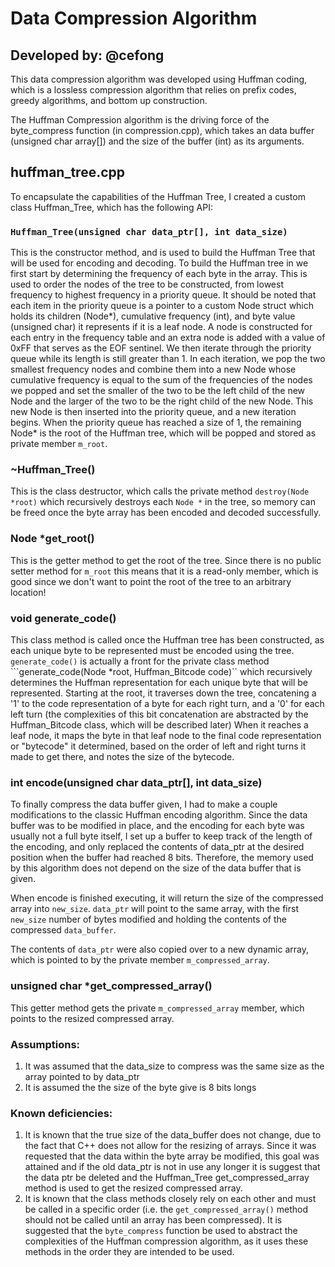 # Data Compression Algorithm
## Developed by: @cefong

This data compression algorithm was developed using Huffman coding, which is a lossless compression algorithm that relies on prefix codes, greedy algorithms, and bottom up construction.

The Huffman Compression algorithm is the driving force of the byte_compress function (in compression.cpp), which takes an data buffer (unsigned char array[]) and the size of the buffer (int) as its arguments.

## huffman_tree.cpp
To encapsulate the capabilities of the Huffman Tree, I created a custom class Huffman_Tree, which has the following API:

### ```Huffman_Tree(unsigned char data_ptr[], int data_size)```
This is the constructor method, and is used to build the Huffman Tree that will be used for encoding and decoding. To build the Huffman tree in we first start by determining the frequency of each byte in the array. This is used
to order the nodes of the tree to be constructed, from lowest frequency to highest frequency in a priority queue. It should be noted that each item in the priority queue is a pointer to a custom Node struct which holds its children (Node*), cumulative frequency (int), and byte value (unsigned char) it represents if it is a leaf node. A node is constructed for each entry in the frequency table and an extra node is added with a value of 0xFF that serves as the EOF sentinel. We then iterate through the priority queue while its length is still greater than 1. In each iteration, we pop the two smallest frequency nodes and combine them into a new Node whose cumulative frequency is equal to the sum of the frequencies of the nodes we popped and set the smaller of the two to be the left child of the new Node and the larger of the two to be the right child of the new Node. This new Node is then inserted into the priority queue, and a new iteration begins. When the priority queue has reached a size of 1, the remaining Node* is the root of the Huffman tree, which will be popped and stored as private member ```m_root```.  

### ~Huffman_Tree()
This is the class destructor, which calls the private method ```destroy(Node *root)``` which recursively destroys each ```Node *``` in the tree, so memory can be freed once the byte array has been encoded and decoded successfully.

### Node *get_root()
This is the getter method to get the root of the tree. Since there is no public setter method for ```m_root``` this means that it is a read-only member, which is good since we don't want to point the root of the tree to an arbitrary location!

### void generate_code()
This class method is called once the Huffman tree has been constructed, as each unique byte to be represented must be encoded using the tree. ```generate_code()``` is actually a front for the private class method ```generate_code(Node *root, Huffman_Bitcode code)`` which recursively determines the Huffman representation for each unique byte that will be represented. Starting at the root, it traverses down the tree, concatening a '1' to the code representation of a byte for each right turn, and a '0' for each left turn (the complexities of this bit concatenation are abstracted by the Huffman_Bitcode class, which will be described later) When it reaches a leaf node, it maps the byte in that leaf node to the final code representation or "bytecode" it determined, based on the order of left and right turns it made to get there, and notes the size of the bytecode.

### int encode(unsigned char data_ptr[], int data_size)
To finally compress the data buffer given, I had to make a couple modifications to the classic Huffman encoding algorithm. Since the 
data buffer was to be modified in place, and the encoding for each byte was usually not a full byte itself, I set up a buffer to keep track of the length of the encoding, and only replaced the contents of data_ptr at the desired position when the buffer had reached 8 bits. Therefore, the memory used by this algorithm does not depend on the size of the data buffer that is given.

When encode is finished executing, it will return the size of the compressed array into ```new_size```. ```data_ptr``` will point to the same array, with 
the first ```new_size``` number of bytes modified and holding the contents of the compressed ```data_buffer```.

The contents of ```data_ptr``` were also copied over to a new dynamic array, which is pointed to by the private member ```m_compressed_array```. 

### unsigned char *get_compressed_array()
This getter method gets the private ```m_compressed_array``` member, which points to the resized compressed array. 

### Assumptions:
1. It was assumed that the data_size to compress was the same size as the array pointed to by data_ptr
2. It is assumed the the size of the byte give is 8 bits longs

### Known deficiencies:
1. It is known that the true size of the data_buffer does not change, due to the fact that C++ does not allow for the resizing of arrays. Since it was requested that the data within the byte array be modified, this goal was attained and if the old data_ptr is not in use any longer it is suggest that the data ptr be deleted and the Huffman_Tree get_compressed_array method is used to get the resized compressed array.
2. It is known that the class methods closely rely on each other and must be called in a specific order (i.e. the ```get_compressed_array()``` method should not be called until an array has been compressed). It is suggested that the ```byte_compress``` function be used to abstract the complexities of the Huffman compression algorithm, as it uses these methods in the order they are intended to be used.